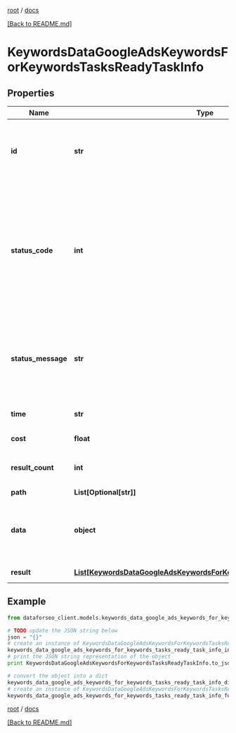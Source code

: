 [root](./../ "root") / [docs](./ "docs")

[[Back to README.md]](./../README.md "[Back to README.md]")

# KeywordsDataGoogleAdsKeywordsForKeywordsTasksReadyTaskInfo

## Properties

Name | Type | Description | Notes
------------ | ------------- | ------------- | -------------
**id** | **str** | task identifier unique task identifier in our system in the UUID format | [optional]
**status_code** | **int** | status code of the task generated by DataForSEO, can be within the following range: 10000-60000 you can find the full list of the response codes here | [optional]
**status_message** | **str** | informational message of the task you can find the full list of general informational messages here | [optional]
**time** | **str** | execution time, seconds | [optional]
**cost** | **float** | total tasks cost, USD | [optional]
**result_count** | **int** | number of elements in the result array | [optional]
**path** | **List[Optional[str]]** | URL path | [optional]
**data** | **object** | contains the same parameters that you specified in the POST request | [optional]
**result** | [**List[KeywordsDataGoogleAdsKeywordsForKeywordsTasksReadyResultInfo]**](KeywordsDataGoogleAdsKeywordsForKeywordsTasksReadyResultInfo.md) | array of results | [optional]

## Example

```python
from dataforseo_client.models.keywords_data_google_ads_keywords_for_keywords_tasks_ready_task_info import KeywordsDataGoogleAdsKeywordsForKeywordsTasksReadyTaskInfo

# TODO update the JSON string below
json = "{}"
# create an instance of KeywordsDataGoogleAdsKeywordsForKeywordsTasksReadyTaskInfo from a JSON string
keywords_data_google_ads_keywords_for_keywords_tasks_ready_task_info_instance = KeywordsDataGoogleAdsKeywordsForKeywordsTasksReadyTaskInfo.from_json(json)
# print the JSON string representation of the object
print KeywordsDataGoogleAdsKeywordsForKeywordsTasksReadyTaskInfo.to_json()

# convert the object into a dict
keywords_data_google_ads_keywords_for_keywords_tasks_ready_task_info_dict = keywords_data_google_ads_keywords_for_keywords_tasks_ready_task_info_instance.to_dict()
# create an instance of KeywordsDataGoogleAdsKeywordsForKeywordsTasksReadyTaskInfo from a dict
keywords_data_google_ads_keywords_for_keywords_tasks_ready_task_info_form_dict = keywords_data_google_ads_keywords_for_keywords_tasks_ready_task_info.from_dict(keywords_data_google_ads_keywords_for_keywords_tasks_ready_task_info_dict)
```

  

[root](./../ "root") / [docs](./ "docs")

[[Back to README.md]](./../README.md "[Back to README.md]")